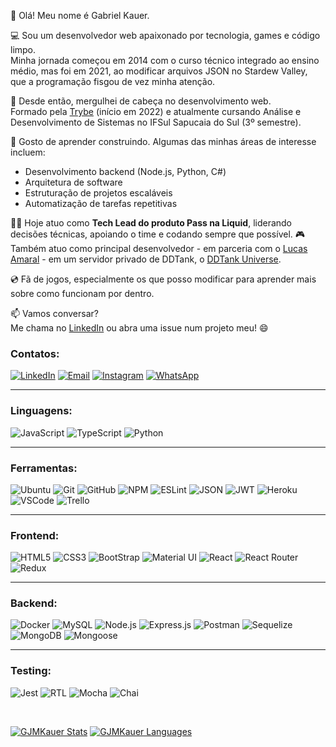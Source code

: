 👋 Olá! Meu nome é Gabriel Kauer.

💻 Sou um desenvolvedor web apaixonado por tecnologia, games e código limpo.  
Minha jornada começou em 2014 com o curso técnico integrado ao ensino médio, mas foi em 2021, ao modificar arquivos JSON no Stardew Valley, que a programação fisgou de vez minha atenção.

🚀 Desde então, mergulhei de cabeça no desenvolvimento web.  
Formado pela [Trybe](https://www.betrybe.com/) (início em 2022) e atualmente cursando Análise e Desenvolvimento de Sistemas no IFSul Sapucaia do Sul (3º semestre).

🧠 Gosto de aprender construindo. Algumas das minhas áreas de interesse incluem:
- Desenvolvimento backend (Node.js, Python, C#)
- Arquitetura de software
- Estruturação de projetos escaláveis
- Automatização de tarefas repetitivas

👨‍💼 Hoje atuo como **Tech Lead do produto Pass na Liquid**, liderando decisões técnicas, apoiando o time e codando sempre que possível.
🎮 Também atuo como principal desenvolvedor - em parceria com o [Lucas Amaral](https://github.com/lucasamaraldev) - em um servidor privado de DDTank, o [DDTank Universe](https://ddtankuniverse.com.br/).

💿 Fã de jogos, especialmente os que posso modificar para aprender mais sobre como funcionam por dentro.

📫 Vamos conversar?  
Me chama no [LinkedIn](https://www.linkedin.com/in/gjmkauer/) ou abra uma issue num projeto meu! 😄

### Contatos:

[![LinkedIn](https://img.shields.io/badge/LinkedIn-0077B5?style=for-the-badge&logo=linkedin&logoColor=white)](https://www.linkedin.com/in/gjmkauer/)
[![Email](https://img.shields.io/badge/Gmail-D14836?style=for-the-badge&logo=gmail&logoColor=white)](mailto:gjmkauer@hotmail.com)
[![Instagram](https://img.shields.io/badge/Instagram-E4405F?style=for-the-badge&logo=instagram&logoColor=white)](http://www.instagram.com/gjmkauer/)
[![WhatsApp](https://img.shields.io/badge/WhatsApp-25D366?style=for-the-badge&logo=whatsapp&logoColor=white)](http://wa.me/5551986873003)

---

### Linguagens:

![JavaScript](https://img.shields.io/badge/JavaScript-323330?style=for-the-badge&logo=javascript&logoColor=F7DF1E)
![TypeScript](https://img.shields.io/badge/TypeScript-007ACC?style=for-the-badge&logo=typescript&logoColor=white)
![Python](https://img.shields.io/badge/python-3670A0?style=for-the-badge&logo=python&logoColor=ffdd54)

---

### Ferramentas:

![Ubuntu](https://img.shields.io/badge/Ubuntu-E95420?style=for-the-badge&logo=ubuntu&logoColor=white)
![Git](https://img.shields.io/badge/git-%23F05033.svg?style=for-the-badge&logo=git&logoColor=white)
![GitHub](https://img.shields.io/badge/github-%23121011.svg?style=for-the-badge&logo=github&logoColor=white)
![NPM](https://img.shields.io/badge/NPM-%23000000.svg?style=for-the-badge&logo=npm&logoColor=white)
![ESLint](https://img.shields.io/badge/eslint-3A33D1?style=for-the-badge&logo=eslint&logoColor=white)
![JSON](https://img.shields.io/badge/json-5E5C5C?style=for-the-badge&logo=json&logoColor=white)
![JWT](https://img.shields.io/badge/JWT-000000?style=for-the-badge&logo=JSON%20web%20tokens&logoColor=white)
![Heroku](https://img.shields.io/badge/heroku-%23430098.svg?style=for-the-badge&logo=heroku&logoColor=white)
![VSCode](https://img.shields.io/badge/VSCode-0078D4?style=for-the-badge&logo=visual%20studio%20code&logoColor=white)
![Trello](https://img.shields.io/badge/Trello-0052CC?style=for-the-badge&logo=trello&logoColor=white)

---

### Frontend:

![HTML5](https://img.shields.io/badge/HTML5-E34F26?style=for-the-badge&logo=html5&logoColor=white)
![CSS3](https://img.shields.io/badge/CSS3-1572B6?style=for-the-badge&logo=css3&logoColor=white)
![BootStrap](https://img.shields.io/badge/bootstrap-%23563D7C.svg?style=for-the-badge&logo=bootstrap&logoColor=white)
![Material UI](https://img.shields.io/badge/MUI-%230081CB.svg?style=for-the-badge&logo=mui&logoColor=white)
![React](https://img.shields.io/badge/React-20232A?style=for-the-badge&logo=react&logoColor=61DAFB)
![React Router](https://img.shields.io/badge/React_Router-CA4245?style=for-the-badge&logo=react-router&logoColor=white)
![Redux](https://img.shields.io/badge/Redux-593D88?style=for-the-badge&logo=redux&logoColor=white)

---

### Backend:

![Docker](https://img.shields.io/badge/Docker-2CA5E0?style=for-the-badge&logo=docker&logoColor=white)
![MySQL](https://img.shields.io/badge/MySQL-005C84?style=for-the-badge&logo=mysql&logoColor=white)
![Node.js](https://img.shields.io/badge/Node.js-339933?style=for-the-badge&logo=nodedotjs&logoColor=white)
![Express.js](https://img.shields.io/badge/Express.js-000000?style=for-the-badge&logo=express&logoColor=white)
![Postman](https://img.shields.io/badge/Postman-FF6C37?style=for-the-badge&logo=Postman&logoColor=white)
![Sequelize](https://img.shields.io/badge/Sequelize-52B0E7?style=for-the-badge&logo=Sequelize&logoColor=white)
![MongoDB](https://img.shields.io/badge/MongoDB-4EA94B?style=for-the-badge&logo=mongodb&logoColor=white)
![Mongoose](https://user-images.githubusercontent.com/98183352/197245910-96b870c8-ef6a-4879-bfe2-4b4afb392fe0.png)

---

### Testing:

![Jest](https://img.shields.io/badge/Jest-C21325?style=for-the-badge&logo=jest&logoColor=white)
![RTL](https://img.shields.io/badge/-TestingLibrary-%23E33332?style=for-the-badge&logo=testing-library&logoColor=white)
![Mocha](https://img.shields.io/badge/Mocha-8D6748?style=for-the-badge&logo=Mocha&logoColor=white)
![Chai](https://img.shields.io/badge/chai-A30701?style=for-the-badge&logo=chai&logoColor=white)

<p>⠀</p>

[![GJMKauer Stats](https://github-readme-stats.vercel.app/api?username=gjmkauer&show_icons=true&theme=merko&border_radius=25&locale=pt-br)](https://github.com/GJMKauer)
[![GJMKauer Languages](https://github-readme-stats.vercel.app/api/top-langs/?username=gjmkauer&langs_count=10&layout=compact&theme=merko&border_radius=25&locale=pt-br)](https://github.com/GJMKauer)

